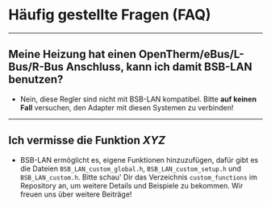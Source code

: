 # Häufig gestellte Fragen (FAQ)

---
## Meine Heizung hat einen OpenTherm/eBus/L-Bus/R-Bus Anschluss, kann ich damit BSB-LAN benutzen?
- Nein, diese Regler sind nicht mit BSB-LAN kompatibel. Bitte **auf keinen Fall** versuchen, den Adapter mit diesen Systemen zu verbinden!

---
## Ich vermisse die Funktion *XYZ*
- BSB-LAN ermöglicht es, eigene Funktionen hinzuzufügen, dafür gibt es die Dateien `BSB_LAN_custom_global.h`, `BSB_LAN_custom_setup.h` und `BSB_LAN_custom.h`. Bitte schau' Dir das Verzeichnis `custom_functions` im Repository an, um weitere Details und Beispiele zu bekommen. Wir freuen uns über weitere Beiträge!
